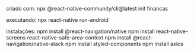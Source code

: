 criado com:
npx @react-native-community/cli@latest init financas

executando:
npx react-native run-android

instalações:
npm install @react-navigation/native
npm install react-native-screens react-native-safe-area-context
npm install @react-navigation/native-stack
npm install styled-components
npm install axios